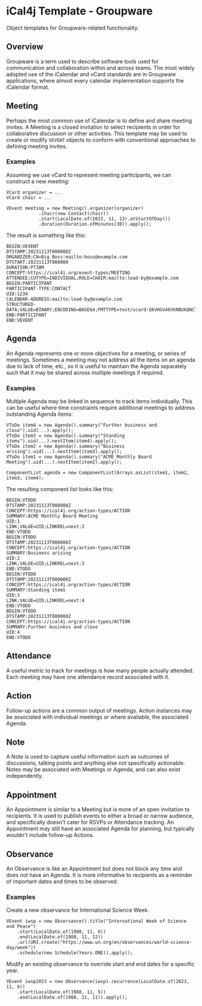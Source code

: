 # iCal4j Template - Groupware

Object templates for Groupware-related functionality.

## Overview

Groupware is a term used to describe software tools used for communication and collaboration within and across teams.
The most widely adopted use of the iCalendar and vCard standards are in Groupware applications, where almost every
calendar implementation supports the iCalendar format.

## Meeting

Perhaps the most common use of iCalendar is to define and share meeting invites. A Meeting is a closed invitation to
select recipients in order for collaborative discussion or other activities. This template may be used to create
or modify `VEVENT` objects to conform with conventional approaches to defining meeting invites.

### Examples

Assuming we use vCard to represent meeting participants, we can construct a new meeting:

    VCard organizer = ...
    VCard chair = ...

    VEvent meeting = new Meeting().organizer(organizer)
                .chair(new Contact(chair))
                .start(LocalDate.of(2023, 11, 13).atStartOfDay())
                .duration(Duration.ofMinutes(30)).apply();

The result is something like this:

    BEGIN:VEVENT
    DTSTAMP:20231113T000000Z
    ORGANIZER;CN=Big Boss:mailto:boss@example.com
    DTSTART:20231113T000000
    DURATION:PT30M
    CONCEPT:https://ical4j.org/event-types/MEETING
    ATTENDEE;CUTYPE=INDIVIDUAL;ROLE=CHAIR:mailto:lead-by@example.com
    BEGIN:PARTICIPANT
    PARTICIPANT-TYPE:CONTACT
    UID:1234
    CALENDAR-ADDRESS:mailto:lead-by@example.com
    STRUCTURED-DATA;VALUE=BINARY;ENCODING=BASE64;FMTTYPE=text/vcard:QkVHSU46VkNBUkQNClVJRDoxMjM0DQpGTjpUZWFtIExlYWQNCkNBTEFEUlVSSTptYWlsdG86bGVhZC1ieUBleGFtcGxlLmNvbQ0KRU5EOlZDQVJEDQo=
    END:PARTICIPANT
    END:VEVENT    

## Agenda

An Agenda represents one or more objectives for a meeting, or series of meetings. Sometimes a meeting may not
address all the items on an agenda due to lack of time, etc., so it is useful to maintain the Agenda separately
such that it may be shared across multiple meetings if required.

### Examples

Multiple Agenda may be linked in sequence to track items individually. This can be useful where time constraints
require additional meetings to address outstanding Agenda items:

    VToDo item4 = new Agenda().summary("Further business and close").uid(...).apply();
    VToDo item3 = new Agenda().summary("Standing items").uid(...).nextItem(item4).apply();
    VToDo item2 = new Agenda().summary("Business arising").uid(...).nextItem(item3).apply();
    VToDo item1 = new Agenda().summary("ACME Monthly Board Meeting").uid(...).nextItem(item2).apply();

    ComponentList agenda = new ComponentList(Arrays.asList(item1, item2, item3, item4);

The resulting component list looks like this:

    BEGIN:VTODO
    DTSTAMP:20231113T000000Z
    CONCEPT:https://ical4j.org/action-types/ACTION
    SUMMARY:ACME Monthly Board Meeting
    UID:1
    LINK;VALUE=UID;LINKREL=next:2
    END:VTODO
    BEGIN:VTODO
    DTSTAMP:20231113T000000Z
    CONCEPT:https://ical4j.org/action-types/ACTION
    SUMMARY:Business arising
    UID:2
    LINK;VALUE=UID;LINKREL=next:3
    END:VTODO
    BEGIN:VTODO
    DTSTAMP:20231113T000000Z
    CONCEPT:https://ical4j.org/action-types/ACTION
    SUMMARY:Standing items
    UID:3
    LINK;VALUE=UID;LINKREL=next:4
    END:VTODO
    BEGIN:VTODO
    DTSTAMP:20231113T000000Z
    CONCEPT:https://ical4j.org/action-types/ACTION
    SUMMARY:Further business and close
    UID:4
    END:VTODO

## Attendance

A useful metric to track for meetings is how many people actually attended. Each meeting may have one attendance
record associated with it.

## Action

Follow-up actions are a common output of meetings. Action instances may be associated with individual meetings or
where available, the associated Agenda.

## Note

A Note is used to capture useful information such as outcomes of discussions, talking points and anything else
not specifically actionable. Notes may be associated with Meetings or Agenda, and can also exist independently.

## Appointment

An Appointment is similar to a Meeting but is more of an open invitation to recipients. It is used to publish
events to either a broad or narrow audience, and specifically doesn't cater for RSVPs or Attendance tracking.
An Appointment may still have an associated Agenda for planning, but typically wouldn't include follow-up Actions.

## Observance

An Observance is like an Appointment but does not block any time and does not have an Agenda. It is more informative
to recipients as a reminder of important dates and times to be observed.

### Examples

Create a new observance for International Science Week.

    VEvent iwsp = new Observance().title("International Week of Science and Peace")
        .start(LocalDate.of(1988, 11, 6))
        .end(LocalDate.of(1988, 11, 12))
        .url(URI.create("https://www.un.org/en/observances/world-science-day/week"))
        .schedule(new Schedule(Years.ONE)).apply();

Modify an existing observance to override start and end dates for a specific year.

    VEvent iwsp2023 = new Observance(iwsp).recurrence(LocalDate.of(2023, 11, 6))
        .start(LocalDate.of(1988, 11, 5))
        .end(LocalDate.of(1988, 11, 11)).apply();
